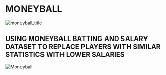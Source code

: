 # MONEYBALL

![moneyball_title](https://user-images.githubusercontent.com/75033908/103377320-1c7ff680-4b05-11eb-867c-0f97504507f6.jpg)

## USING MONEYBALL BATTING AND SALARY DATASET TO REPLACE PLAYERS WITH SIMILAR STATISTICS WITH LOWER SALARIES

![Moneyball](https://user-images.githubusercontent.com/75033908/103377195-b3987e80-4b04-11eb-8d31-3074d7726026.jpg)
